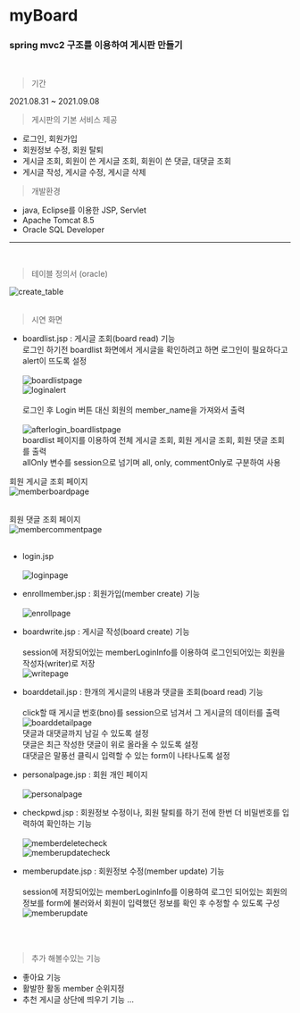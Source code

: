 # myBoard
### spring mvc2 구조를 이용하여 게시판 만들기
<br>

>기간<br>

2021.08.31 ~ 2021.09.08

>게시판의 기본 서비스 제공
- 로그인, 회원가입
- 회원정보 수정, 회원 탈퇴
- 게시글 조회, 회원이 쓴 게시글 조회, 회원이 쓴 댓글, 대댓글 조회
- 게시글 작성, 게시글 수정, 게시글 삭제

>개발환경
- java, Eclipse를 이용한 JSP, Servlet
- Apache Tomcat 8.5
- Oracle SQL Developer

<hr><br>

>테이블 정의서 (oracle)

![create_table](https://user-images.githubusercontent.com/61831933/132464405-c5faf8d7-1896-46da-b8e8-c4800ce93097.JPG)
<br><br>
>시연 화면<br>
- boardlist.jsp : 게시글 조회(board read) 기능 <br>
로그인 하기전 boardlist 화면에서 게시글을 확인하려고 하면 로그인이 필요하다고 alert이 뜨도록 설정<br><br>
![boardlistpage](https://user-images.githubusercontent.com/61831933/132466031-8243830f-cbc1-4251-a22e-1bac294a13da.JPG)<br>
![loginalert](https://user-images.githubusercontent.com/61831933/132466039-3e492f77-1de4-4a5d-9849-9f9eeec8c127.JPG)<br><br>
로그인 후 Login 버튼 대신 회원의 member_name을 가져와서 출력 <br><br>
![afterlogin_boardlistpage](https://user-images.githubusercontent.com/61831933/132466050-e60d0178-75d5-4c3c-8bd5-b86694e7198b.JPG)<br>
boardlist 페이지를 이용하여 전체 게시글 조회, 회원 게시글 조회, 회원 댓글 조회를 출력<br>
allOnly 변수를 session으로 넘기며 all, only, commentOnly로 구분하여 사용<br>

회원 게시글 조회 페이지 <br>
![memberboardpage](https://user-images.githubusercontent.com/61831933/132469743-ba923c54-cff6-4d34-8c34-06a49972041c.JPG)<br><br>

회원 댓글 조회 페이지 <br>
![membercommentpage](https://user-images.githubusercontent.com/61831933/132469758-dd3c4ed2-15f6-4986-9c97-d1c323a8a8e6.JPG)<br><br>




- login.jsp<br><br>
![loginpage](https://user-images.githubusercontent.com/61831933/132466053-4cc263a2-d293-4909-bef4-9d372b178322.JPG)<br>

- enrollmember.jsp : 회원가입(member create) 기능 <br><br>
![enrollpage](https://user-images.githubusercontent.com/61831933/132466083-ba8b8525-6089-49d3-9590-138f5c7d2d30.JPG)<br>

- boardwrite.jsp : 게시글 작성(board create) 기능 <br><br>
session에 저장되어있는 memberLoginInfo를 이용하여 로그인되어있는 회원을 작성자(writer)로 저장<br>
![writepage](https://user-images.githubusercontent.com/61831933/132467780-03e451e0-74e9-4ed1-89c7-1195b6e408e6.JPG)<br>

- boarddetail.jsp : 한개의 게시글의 내용과 댓글을 조회(board read) 기능<br><br>
click할 때 게시글 번호(bno)를 session으로 넘겨서 그 게시글의 데이터를 출력
![boarddetailpage](https://user-images.githubusercontent.com/61831933/132467812-01a17b97-bf0e-41af-9214-618f0722e9eb.JPG)<br>
댓글과 대댓글까지 남길 수 있도록 설정<br>
댓글은 최근 작성한 댓글이 위로 올라올 수 있도록 설정<br>
대댓글은 말풍선 클릭시 입력할 수 있는 form이 나타나도록 설정<br>

- personalpage.jsp : 회원 개인 페이지 <br><br>
![personalpage](https://user-images.githubusercontent.com/61831933/132467835-bbf81071-708d-4306-b618-4891d8f3e2eb.JPG)<br>

- checkpwd.jsp : 회원정보 수정이나, 회원 탈퇴를 하기 전에 한번 더 비밀번호를 입력하여 확인하는 기능<br><br>
![memberdeletecheck](https://user-images.githubusercontent.com/61831933/132468970-3f663a05-1d83-49f1-839a-4b9b30422aca.JPG)<br>
![memberupdatecheck](https://user-images.githubusercontent.com/61831933/132468978-a6e69011-a580-49ad-a37b-9cd127d761c3.JPG)<br>

- memberupdate.jsp : 회원정보 수정(member update) 기능 <br><br>
session에 저장되어있는 memberLoginInfo를 이용하여 로그인 되어있는 회원의 정보를 form에 불러와서 회원이 입력했던 정보를 확인 후 수정할 수 있도록 구성<br>
![memberupdate](https://user-images.githubusercontent.com/61831933/132469088-41d87c0e-3fb6-4421-a5e7-319421101169.JPG)<br>

<br><br>
>추가 해볼수있는 기능
- 좋아요 기능
- 활발한 활동 member 순위지정
- 추천 게시글 상단에 띄우기 기능
...

